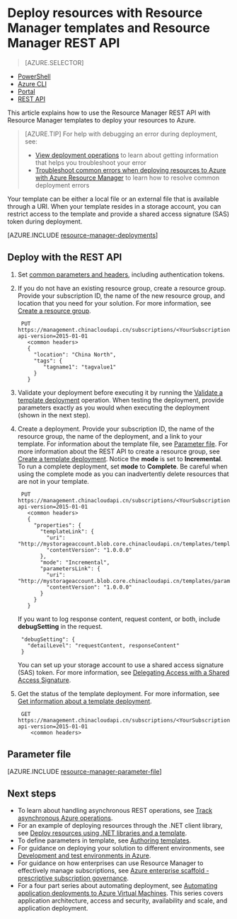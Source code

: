 <properties
    pageTitle="Deploy resources with REST API and template | Azure"
    description="Use Azure Resource Manager and Resource Manager REST API to deploy a resources to Azure. The resources are defined in a Resource Manager template."
    services="azure-resource-manager"
    documentationcenter="na"
    author="tfitzmac"
    manager="timlt"
    editor="tysonn" />
<tags
    ms.assetid="1d8fbd4c-78b0-425b-ba76-f2b7fd260b45"
    ms.service="azure-resource-manager"
    ms.devlang="na"
    ms.topic="article"
    ms.tgt_pltfrm="na"
    ms.workload="na"
    ms.date="03/10/2017"
    wacn.date=""
    ms.author="tomfitz" />

# Deploy resources with Resource Manager templates and Resource Manager REST API
> [AZURE.SELECTOR]
- [PowerShell](/documentation/articles/resource-group-template-deploy/)
- [Azure CLI](/documentation/articles/resource-group-template-deploy-cli/)
- [Portal](/documentation/articles/resource-group-template-deploy-portal/)
- [REST API](/documentation/articles/resource-group-template-deploy-rest/)

This article explains how to use the Resource Manager REST API with Resource Manager templates to deploy your resources to Azure.  

> [AZURE.TIP]
> For help with debugging an error during deployment, see:
> 
> * [View deployment operations](/documentation/articles/resource-manager-deployment-operations/) to learn about getting information that helps you troubleshoot your error
> * [Troubleshoot common errors when deploying resources to Azure with Azure Resource Manager](/documentation/articles/resource-manager-common-deployment-errors/) to learn how to resolve common deployment errors
> 
> 

Your template can be either a local file or an external file that is available through a URI. When your template resides in a storage account, you can restrict access to the template and provide a shared access signature (SAS) token during deployment.

[AZURE.INCLUDE [resource-manager-deployments](../../includes/resource-manager-deployments.md)]

## Deploy with the REST API
1. Set [common parameters and headers](https://docs.microsoft.com/rest/api/index), including authentication tokens.
2. If you do not have an existing resource group, create a resource group. Provide your subscription ID, the name of the new resource group, and location that you need for your solution. For more information, see [Create a resource group](https://docs.microsoft.com/rest/api/resources/resourcegroups#ResourceGroups_CreateOrUpdate).
   
        PUT https://management.chinacloudapi.cn/subscriptions/<YourSubscriptionId>/resourcegroups/<YourResourceGroupName>?api-version=2015-01-01
          <common headers>
          {
            "location": "China North",
            "tags": {
               "tagname1": "tagvalue1"
            }
          }
3. Validate your deployment before executing it by running the [Validate a template deployment](https://docs.microsoft.com/rest/api/resources/deployments#Deployments_Validate) operation. When testing the deployment, provide parameters exactly as you would when executing the deployment (shown in the next step).
4. Create a deployment. Provide your subscription ID, the name of the resource group, the name of the deployment, and a link to your template. For information about the template file, see [Parameter file](#parameter-file). For more information about the REST API to create a resource group, see [Create a template deployment](https://docs.microsoft.com/rest/api/resources/deployments#Deployments_CreateOrUpdate). Notice the **mode** is set to **Incremental**. To run a complete deployment, set **mode** to **Complete**. Be careful when using the complete mode as you can inadvertently delete resources that are not in your template.
   
        PUT https://management.chinacloudapi.cn/subscriptions/<YourSubscriptionId>/resourcegroups/<YourResourceGroupName>/providers/Microsoft.Resources/deployments/<YourDeploymentName>?api-version=2015-01-01
          <common headers>
          {
            "properties": {
              "templateLink": {
                "uri": "http://mystorageaccount.blob.core.chinacloudapi.cn/templates/template.json",
                "contentVersion": "1.0.0.0"
              },
              "mode": "Incremental",
              "parametersLink": {
                "uri": "http://mystorageaccount.blob.core.chinacloudapi.cn/templates/parameters.json",
                "contentVersion": "1.0.0.0"
              }
            }
          }
   
    If you want to log response content, request content, or both, include **debugSetting** in the request.
   
        "debugSetting": {
          "detailLevel": "requestContent, responseContent"
        }
   
    You can set up your storage account to use a shared access signature (SAS) token. For more information, see [Delegating Access with a Shared Access Signature](https://docs.microsoft.com/rest/api/storageservices/fileservices/delegating-access-with-a-shared-access-signature).
5. Get the status of the template deployment. For more information, see [Get information about a template deployment](https://docs.microsoft.com/rest/api/resources/deployments#Deployments_Get).
   
        GET https://management.chinacloudapi.cn/subscriptions/<YourSubscriptionId>/resourcegroups/<YourResourceGroupName>/providers/Microsoft.Resources/deployments/<YourDeploymentName>?api-version=2015-01-01
           <common headers>

## Parameter file

[AZURE.INCLUDE [resource-manager-parameter-file](../../includes/resource-manager-parameter-file.md)]

## Next steps
* To learn about handling asynchronous REST operations, see [Track asynchronous Azure operations](/documentation/articles/resource-manager-async-operations/).
* For an example of deploying resources through the .NET client library, see [Deploy resources using .NET libraries and a template](/documentation/articles/virtual-machines-windows-csharp-template/).
* To define parameters in template, see [Authoring templates](/documentation/articles/resource-group-authoring-templates/#parameters).
* For guidance on deploying your solution to different environments, see [Development and test environments in Azure](/documentation/articles/solution-dev-test-environments/).
* For guidance on how enterprises can use Resource Manager to effectively manage subscriptions, see [Azure enterprise scaffold - prescriptive subscription governance](/documentation/articles/resource-manager-subscription-governance/).
* For a four part series about automating deployment, see [Automating application deployments to Azure Virtual Machines](/documentation/articles/virtual-machines-windows-dotnet-core-1-landing/). This series covers application architecture, access and security, availability and scale, and application deployment.